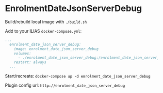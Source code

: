 # EnrolmentDateJsonServerDebug

Build/rebuild local image with `./build.sh`

Add to your ILIAS `docker-compose.yml`:
```yaml
...
  enrolment_date_json_server_debug:
    image: enrolment_date_json_server_debug
    volumes:
      - ./enrolment_date_json_server_debug:/enrolment_date_json_server_debug
    restart: always
  ...
```

Start/recreate:
`docker-compose up -d enrolment_date_json_server_debug`

Plugin config url: `http://enrolment_date_json_server_debug`
